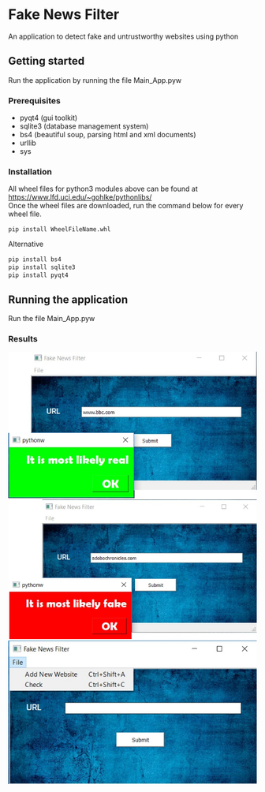 # Fake News Filter 
An application to detect fake and untrustworthy websites using python
## Getting started
Run the application by running the file Main_App.pyw
### Prerequisites
* pyqt4 (gui toolkit)
* sqlite3 (database management system)
* bs4 (beautiful soup, parsing html and xml documents)
* urllib 
* sys
### Installation
All wheel files for python3 modules above can be found at https://www.lfd.uci.edu/~gohlke/pythonlibs/ \
Once the wheel files are downloaded, run the command below for every wheel file. 

    pip install WheelFileName.whl 

Alternative 
    
    pip install bs4 
    pip install sqlite3 
    pip install pyqt4 
    
## Running the application
Run the file Main_App.pyw
### Results
![GitHub Logo](/Results/RealOutput.jpg)
![GitHub Logo](/Results/FakeOutput.jpg)
![GitHub Logo](/Results/options.jpg)



